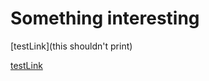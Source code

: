 # Something interesting

[testLink](this shouldn't print)





[testLink](https://www.twitch.tv/pokimane)